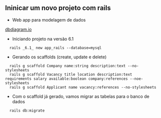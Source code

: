 ## Ininicar um novo projeto com rails

- Web app para modelagem de dados

[dbdiagram.io](https://dbdiagram.io/home)

- Iniciando projeto na versão 6.1

```
  rails _6.1_ new app_rails --database=mysql
```

- Gerando os scaffolds (create, update e delete)

```
  rails g scaffold Company name:string description:text --no-stylesheets
  rails g scaffold Vacancy title location description:text requirements salary available:boolean company:references --noe-stylesheets
  rails g scaffold Applicant name vacancy:references --no-stylesheets
```

- Com o scaffold já gerado, vamos migrar as tabelas para o banco de dados

```
  rails db:migrate
```
